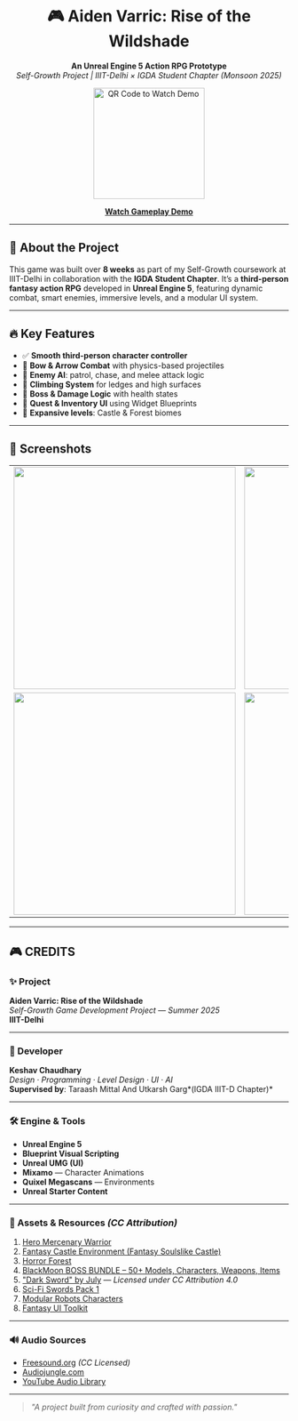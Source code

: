 <h1 align="center">🎮 Aiden Varric: Rise of the Wildshade</h1>

<p align="center">
  <b>An Unreal Engine 5 Action RPG Prototype</b><br>
  <i>Self-Growth Project | IIIT-Delhi × IGDA Student Chapter (Monsoon 2025)</i>
</p>

<p align="center">
  <img src="https://github.com/user-attachments/assets/b60605f5-d669-4c87-ba81-40570b77b267" width="200" alt="QR Code to Watch Demo"/>
</p>

<p align="center">
  <a href="https://drive.google.com/file/d/1HkriW6gXo2b-xqYCdTU54dq4Jlk-2gPd/view"><b>Watch Gameplay Demo</b></a>
</p>

---

## 🚀 About the Project

This game was built over **8 weeks** as part of my Self-Growth coursework at IIIT-Delhi in collaboration with the **IGDA Student Chapter**. It’s a **third-person fantasy action RPG** developed in **Unreal Engine 5**, featuring dynamic combat, smart enemies, immersive levels, and a modular UI system.

---

## 🔥 Key Features

- ✅ **Smooth third-person character controller**
- 🏹 **Bow & Arrow Combat** with physics-based projectiles
- 🤖 **Enemy AI**: patrol, chase, and melee attack logic
- 🧗 **Climbing System** for ledges and high surfaces
- 🧠 **Boss & Damage Logic** with health states
- 🎯 **Quest & Inventory UI** using Widget Blueprints
- 🌲 **Expansive levels**: Castle & Forest biomes

---

## 📸 Screenshots

<table>
<tr>
<td><img src="https://github.com/user-attachments/assets/1ff453b1-26f5-4146-974b-c09f1274ec3c" width="400"></td>
<td><img src="https://github.com/user-attachments/assets/4daba34a-d731-4eee-8e82-1e20bf6a4065" width="400"></td>
</tr>
<tr>
<td><img src="https://github.com/user-attachments/assets/0089cd47-695c-4f5d-945b-cd398ea71501" width="400"></td>
<td><img src="https://github.com/user-attachments/assets/0a754781-e387-453b-a0d8-a41a033be938" width="400"></td>
</tr>
</table>

---
## 🎮 CREDITS

### ✨ Project

**Aiden Varric: Rise of the Wildshade**  
*Self-Growth Game Development Project — Summer 2025*  
**IIIT-Delhi**

---

### 👤 Developer

**Keshav Chaudhary**  
*Design · Programming · Level Design · UI · AI*  
**Supervised by**: Taraash Mittal And Utkarsh Garg*(IGDA IIIT-D Chapter)*

---

### 🛠️ Engine & Tools

- **Unreal Engine 5**
- **Blueprint Visual Scripting**
- **Unreal UMG (UI)**
- **Mixamo** — Character Animations  
- **Quixel Megascans** — Environments  
- **Unreal Starter Content**

---

### 🎨 Assets & Resources *(CC Attribution)*

1. [Hero Mercenary Warrior](https://www.fab.com/listings/dce70798-4457-4e8e-9ad2-6385fe379cd8)  
2. [Fantasy Castle Environment (Fantasy Soulslike Castle)](https://www.fab.com/listings/93d7de3c-e1d6-44be-b50a-f360b3f61911)  
3. [Horror Forest](https://www.fab.com/listings/3f83fc37-eb36-4a58-9ebf-18b7ff0234ab)  
4. [BlackMoon BOSS BUNDLE – 50+ Models, Characters, Weapons, Items](https://www.fab.com/listings/20048b4e-8f75-4df0-b59e-6e94f9b388b3)  
5. ["Dark Sword" by July](https://skfb.ly/pwunv) — *Licensed under CC Attribution 4.0*  
6. [Sci-Fi Swords Pack 1](https://www.fab.com/listings/60087b4b-5023-41ae-840a-e439bd84879d)  
7. [Modular Robots Characters](https://www.fab.com/listings/9c5bb57c-062d-4657-a665-e2e1a3c37645)  
8. [Fantasy UI Toolkit](https://www.fab.com/listings/d77c8b5e-2912-40f2-87ea-0349b1890c7f)  

---

### 🔊 Audio Sources

- [Freesound.org](https://freesound.org) *(CC Licensed)*  
- [Audiojungle.com](https://audiojungle.net)  
- [YouTube Audio Library](https://www.youtube.com/audiolibrary)  

---

> *"A project built from curiosity and crafted with passion."*
